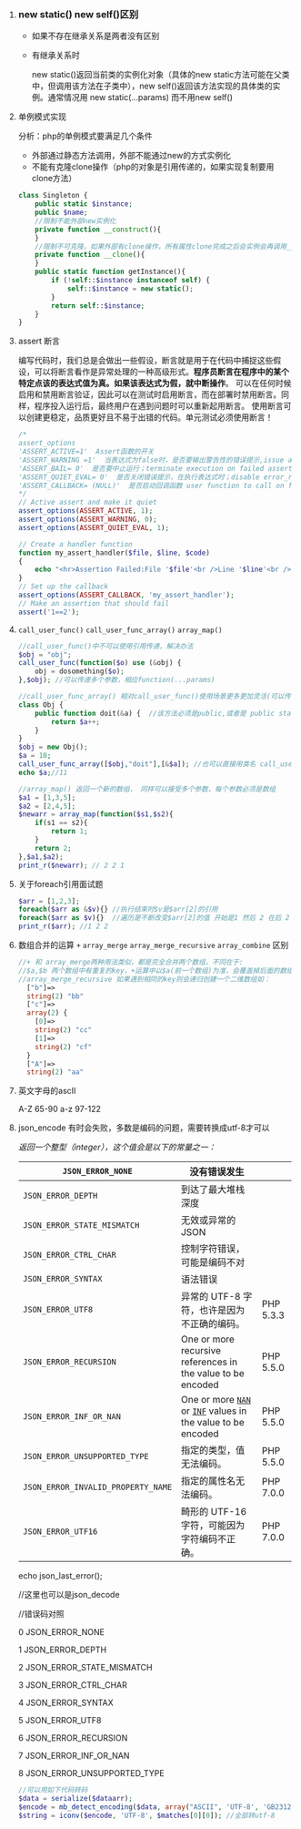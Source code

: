 1. ### new static()  new self()区别

   * 如果不存在继承关系是两者没有区别

   * 有继承关系时

     new static()返回当前类的实例化对象（具体的new static方法可能在父类中，但调用该方法在子类中），new self()返回该方法实现的具体类的实例。通常情况用 new static(…params) 而不用new self()

2. 单例模式实现

   分析：php的单例模式要满足几个条件

   * 外部通过静态方法调用，外部不能通过new的方式实例化
   * 不能有克隆clone操作（php的对象是引用传递的，如果实现复制要用clone方法）

   ~~~ php
   class Singleton {
       public static $instance;
       public $name;
       //限制不能外部new实例化
       private function __construct(){
       }
       //限制不可克隆，如果外部有clone操作，所有属性clone完成之后会实例会再调用__clone方法。
       private function __clone(){
       }
       public static function getInstance(){
           if (!self::$instance instanceof self) {
               self::$instance = new static();
           }
           return self::$instance;
       }
   }
   
   ~~~

3. assert 断言

   编写代码时，我们总是会做出一些假设，断言就是用于在代码中捕捉这些假设，可以将断言看作是异常处理的一种高级形式。**程序员断言在程序中的某个特定点该的表达式值为真。如果该表达式为假，就中断操作**。
   可以在任何时候启用和禁用断言验证，因此可以在测试时启用断言，而在部署时禁用断言。同样，程序投入运行后，最终用户在遇到问题时可以重新起用断言。
   使用断言可以创建更稳定，品质更好且不易于出错的代码。单元测试必须使用断言！

   ~~~php
   /*
   assert_options
   'ASSERT_ACTIVE=1'  Assert函数的开关
   'ASSERT_WARNING =1'  当表达式为false时，是否要输出警告性的错误提示,issue a PHP warning for each failed assertion
   'ASSERT_BAIL= 0'  是否要中止运行；terminate execution on failed assertions
   'ASSERT_QUIET_EVAL= 0'  是否关闭错误提示，在执行表达式时；disable error_reporting during assertion expression evaluation
   'ASSERT_CALLBACK= (NULL)'  是否启动回调函数 user function to call on failed assertions
   */
   // Active assert and make it quiet
   assert_options(ASSERT_ACTIVE, 1);
   assert_options(ASSERT_WARNING, 0);
   assert_options(ASSERT_QUIET_EVAL, 1);
   
   // Create a handler function
   function my_assert_handler($file, $line, $code)
   {
       echo "<hr>Assertion Failed:File '$file'<br />Line '$line'<br />Code '$code'<br /><hr />";
   }
   // Set up the callback
   assert_options(ASSERT_CALLBACK, 'my_assert_handler');
   // Make an assertion that should fail
   assert('1==2');
   ~~~

4. `call_user_func()`  `call_user_func_array()` `array_map()`

   ~~~php
   //call_user_func()中不可以使用引用传递，解决办法
   $obj = "obj";
   call_user_func(function($o) use (&obj) {
       obj = dosomething($o);
   },$obj); //可以传递多个参数，相应function(...params)
   
   //call_user_func_array() 相对call_user_func()使用场景更多更加灵活(可以传引用)，第一个参数是指定的方法（也可以指定为类对象中的方法），第二个参数必须是数组(可以是多个元素，相应function也要接受多个参数)
   class Obj {
       public function doit(&a) {  //该方法必须是public,或者是 public static
           return $a++;
       }
   }
   $obj = new Obj();
   $a = 10;
   call_user_func_array([$obj,"doit"],[&$a]); //也可以直接用类名 call_user_func_array(["Obj","doit"],[&$a])
   echo $a;//11
   
   //array_map() 返回一个新的数组， 同样可以接受多个参数，每个参数必须是数组
   $a1 = [1,3,5];
   $a2 = [2,4,5];
   $newarr = array_map(function($s1,$s2){
       if(s1 == s2){
           return 1;
       }
       return 2;
   },$a1,$a2);
   print_r($newarr); // 2 2 1
   ~~~

5. 关于foreach引用面试题

   ~~~php
   $arr = [1,2,3];
   foreach($arr as &$v){} //执行结束时$v是$arr[2]的引用
   foreach($arr as $v){}  //遍历是不断改变$arr[2]的值 开始是1 然后 2 在后 2
   print_r($arr); //1 2 2
   ~~~

6. 数组合并的运算 `+`  `array_merge` `array_merge_recursive` `array_combine` 区别

   ~~~php
   //+ 和 array_merge两种用法类似，都是完全合并两个数组，不同在于:
   //$a,$b 两个数组中有重复的key，+运算中以$a(前一个数组)为准，会覆盖掉后面的数组相同key的值。array_merge则相反，后面的会覆盖掉前面的。
   //array_merge_recursive 如果遇到相同的key则会递归创建一个二维数组如：
     ["b"]=>
     string(2) "bb"
     ["c"]=>
     array(2) {
       [0]=>
       string(2) "cc"
       [1]=>
       string(2) "cf"
     }
     ["A"]=>
     string(2) "aa"
   ~~~

7. 英文字母的ascII 

   A-Z 65-90  a-z 97-122
   
8. json_encode 有时会失败，多数是编码的问题，需要转换成utf-8才可以

   *返回一个整型（integer），这个值会是以下的常量之一：*

   | `JSON_ERROR_NONE`                  | 没有错误发生                                                 |           |
   | ---------------------------------- | ------------------------------------------------------------ | --------- |
   | `JSON_ERROR_DEPTH`                 | 到达了最大堆栈深度                                           |           |
   | `JSON_ERROR_STATE_MISMATCH`        | 无效或异常的 JSON                                            |           |
   | `JSON_ERROR_CTRL_CHAR`             | 控制字符错误，可能是编码不对                                 |           |
   | `JSON_ERROR_SYNTAX`                | 语法错误                                                     |           |
   | `JSON_ERROR_UTF8`                  | 异常的 UTF-8 字符，也许是因为不正确的编码。                  | PHP 5.3.3 |
   | `JSON_ERROR_RECURSION`             | One or more recursive references in the value to be encoded  | PHP 5.5.0 |
   | `JSON_ERROR_INF_OR_NAN`            | One or more [`NAN`](http://tw1.php.net/manual/zh/language.types.float.php#language.types.float.nan) or [`INF`](http://tw1.php.net/manual/zh/function.is-infinite.php) values in the value to be encoded | PHP 5.5.0 |
   | `JSON_ERROR_UNSUPPORTED_TYPE`      | 指定的类型，值无法编码。                                     | PHP 5.5.0 |
   | `JSON_ERROR_INVALID_PROPERTY_NAME` | 指定的属性名无法编码。                                       | PHP 7.0.0 |
   | `JSON_ERROR_UTF16`                 | 畸形的 UTF-16 字符，可能因为字符编码不正确。                 | PHP 7.0.0 |

   echo json_last_error();

   //这里也可以是json_decode

   //错误码对照

   0 JSON_ERROR_NONE

   1 JSON_ERROR_DEPTH

   2 JSON_ERROR_STATE_MISMATCH

   3 JSON_ERROR_CTRL_CHAR

   4 JSON_ERROR_SYNTAX

   5 JSON_ERROR_UTF8

   6 JSON_ERROR_RECURSION

   7 JSON_ERROR_INF_OR_NAN

   8 JSON_ERROR_UNSUPPORTED_TYPE

   ~~~php
   //可以用如下代码转码
   $data = serialize($dataarr);
   $encode = mb_detect_encoding($data, array("ASCII", 'UTF-8', 'GB2312', "GBK", 'BIG5', 'EUC-CN'));//判断编码v
   $string = iconv($encode, 'UTF-8', $matches[0][0]); //全部转utf-8
   ~~~

   